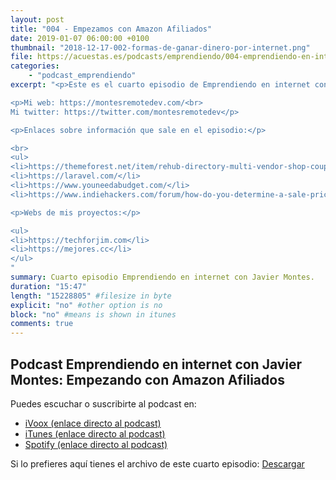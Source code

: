 ```yaml
---
layout: post
title: "004 - Empezamos con Amazon Afiliados"
date: 2019-01-07 06:00:00 +0100
thumbnail: "2018-12-17-002-formas-de-ganar-dinero-por-internet.png"
file: https://acuestas.es/podcasts/emprendiendo/004-emprendiendo-en-internet-con-javier-montes--amazon-afiliados.mp3
categories:
    - "podcast_emprendiendo"
excerpt: "<p>Este es el cuarto episodio de Emprendiendo en internet con Javier Montes, hoy os hablaré sobre los proyectos que estoy empezando para ganar dinero con Amazon Afiliados.</p>

<p>Mi web: https://montesremotedev.com/<br>
Mi twitter: https://twitter.com/montesremotedev</p>

<p>Enlaces sobre información que sale en el episodio:</p>

<br>
<ul>
<li>https://themeforest.net/item/rehub-directory-multi-vendor-shop-coupon-affiliate-theme/7646339</li>
<li>https://laravel.com/</li>
<li>https://www.youneedabudget.com/</li>
<li>https://www.indiehackers.com/forum/how-do-you-determine-a-sale-price-for-a-side-project-d2c1d7de72</li>

<p>Webs de mis proyectos:</p>

<ul>
<li>https://techforjim.com</li>
<li>https://mejores.cc</li>
</ul>
"
summary: Cuarto episodio Emprendiendo en internet con Javier Montes.
duration: "15:47"
length: "15228805" #filesize in byte
explicit: "no" #other option is no
block: "no" #means is shown in itunes
comments: true
---
```


## Podcast Emprendiendo en internet con Javier Montes: Empezando con Amazon Afiliados

Puedes escuchar o suscribirte al podcast en:
<ul>
<li><a href="https://www.ivoox.com/podcast-emprendiendo-internet-javier-montes_sq_f1644992_1.html">iVoox (enlace directo al podcast)</a></li>
<li><a href="https://itunes.apple.com/es/podcast/emprendiendo-en-internet-con-javier-montes/id1447089206?l=es">iTunes (enlace directo al podcast)</a></li>
<li><a href="https://open.spotify.com/show/57o7sS6plOSmYHvncI7poF?si=ieUPpQe9Qxq3fAdf_Qqf0g">Spotify (enlace directo al podcast)</a></li>
</ul>

Si lo prefieres aquí tienes el archivo de este cuarto episodio: <a href="https://acuestas.es/podcasts/emprendiendo/004-emprendiendo-en-internet-con-javier-montes--amazon-afiliados.mp3">Descargar</a>

